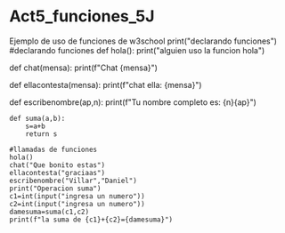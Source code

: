 # Act5_funciones_5J
Ejemplo de uso de funciones de w3school
print("declarando funciones")
#declarando funciones
def hola():
    print("alguien uso la funcion hola")

def chat(mensa):
    print(f"Chat {mensa}")

def ellacontesta(mensa):
    print(f"chat ella: {mensa}")

def escribenombre(ap,n):
    print(f"Tu nombre completo es: {n}{ap}")
    
    def suma(a,b):
        s=a+b
        return s

    #llamadas de funciones
    hola()
    chat("Que bonito estas")
    ellacontesta("graciaas")
    escribenombre("Villar","Daniel")
    print("Operacion suma")
    c1=int(input("ingresa un numero"))
    c2=int(input("ingresa un numero"))
    damesuma=suma(c1,c2)
    print(f"la suma de {c1}+{c2}={damesuma}")
